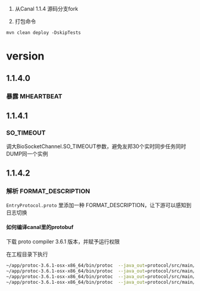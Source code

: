 1. 从Canal 1.1.4 源码分支fork

2. 打包命令

```
mvn clean deploy -DskipTests
```

# version

## 1.1.4.0

### 暴露 MHEARTBEAT

## 1.1.4.1

### SO_TIMEOUT

调大BioSocketChannel.SO_TIMEOUT参数，避免友邦30个实时同步任务同时DUMP同一个实例

## 1.1.4.2

### 解析 FORMAT_DESCRIPTION

`EntryProtocol.proto` 里添加一种 FORMAT_DESCRIPTION，让下游可以感知到日志切换

#### 如何编译canal里的protobuf
下载 proto compiler 3.6.1 版本，并赋予运行权限

在工程目录下执行 
```bash
~/app/protoc-3.6.1-osx-x86_64/bin/protoc  --java_out=protocol/src/main/java -I=protocol/src/main/java/com/alibaba/otter/canal/protocol AdminProtocol.proto 
~/app/protoc-3.6.1-osx-x86_64/bin/protoc  --java_out=protocol/src/main/java -I=protocol/src/main/java/com/alibaba/otter/canal/protocol CanalProtocol.proto 
~/app/protoc-3.6.1-osx-x86_64/bin/protoc  --java_out=protocol/src/main/java -I=protocol/src/main/java/com/alibaba/otter/canal/protocol EntryProtocol.proto
~/app/protoc-3.6.1-osx-x86_64/bin/protoc  --java_out=protocol/src/main/java EntryProtocol.proto 
 
```